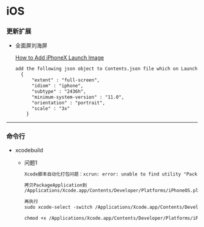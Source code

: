 # iOS



### 更新扩展

* 全面屏刘海屏

  [How to Add iPhoneX Launch Image](https://stackoverflow.com/questions/46191522/how-to-add-iphonex-launch-image?noredirect=1&lq=1)

  ``` tex
  add the following json object to Contents.json file which on LaunchImage.launchimage folder in your old project。Once Xcode refreshes, just drop in a 1125×2436px image. If you need landscape, you can add another with the orientation.
  	{
        "extent" : "full-screen",
        "idiom" : "iphone",
        "subtype" : "2436h",
        "minimum-system-version" : "11.0",
        "orientation" : "portrait",
        "scale" : "3x"
      }
  ```

  



---



### 命令行

* xcodebuild

  * 问题1

    ``` tex
    Xcode脚本自动化打包问题：xcrun: error: unable to find utility "PackageApplication", not a developer tool or in PATH
    
    拷贝PackageApplication到
    /Applications/Xcode.app/Contents/Developer/Platforms/iPhoneOS.platform/Developer/usr/bin/
    
    再执行
    sudo xcode-select -switch /Applications/Xcode.app/Contents/Developer/
    
    chmod +x /Applications/Xcode.app/Contents/Developer/Platforms/iPhoneOS.platform/Developer/usr/bin/PackageApplication
    ```

    
